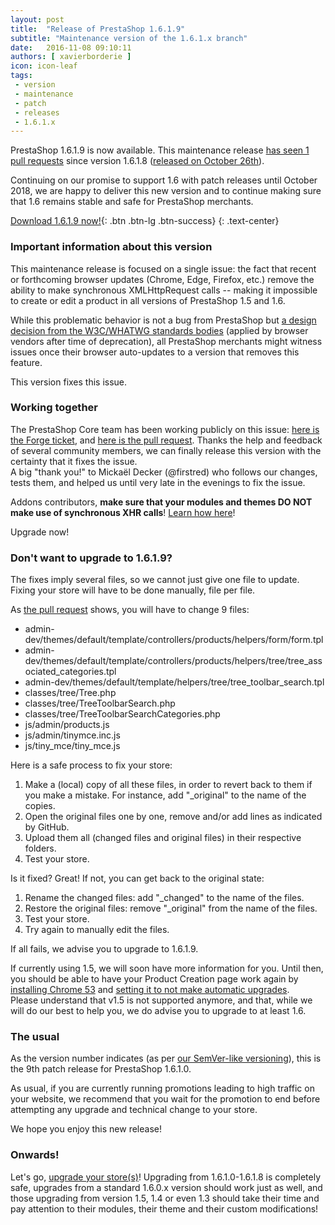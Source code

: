```yaml
---
layout: post
title:  "Release of PrestaShop 1.6.1.9"
subtitle: "Maintenance version of the 1.6.1.x branch"
date:   2016-11-08 09:10:11
authors: [ xavierborderie ]
icon: icon-leaf
tags:
 - version
 - maintenance
 - patch
 - releases
 - 1.6.1.x
---
```


PrestaShop 1.6.1.9 is now available. This maintenance release [has seen 1 pull requests](https://github.com/PrestaShop/PrestaShop/pulls?utf8=%E2%9C%93&q=is%3Amerged%20milestone%3A1.6.1.9%20) since version 1.6.1.8 ([released on October 26th](http://build.prestashop.com/news/prestashop-1618-maintenance-release/)).

Continuing on our promise to support 1.6 with patch releases until October 2018, we are happy to deliver this new version and to continue making sure that 1.6 remains stable and safe for PrestaShop merchants.

[Download 1.6.1.9 now!](https://www.prestashop.com/en/download){: .btn .btn-lg .btn-success}
{: .text-center}

### Important information about this version

This maintenance release is focused on a single issue: the fact that recent or forthcoming browser updates (Chrome, Edge, Firefox, etc.) remove the ability to make synchronous XMLHttpRequest calls -- making it impossible to create or edit a product in all versions of PrestaShop 1.5 and 1.6.

While this problematic behavior is not a bug from PrestaShop but <a href="https://xhr.spec.whatwg.org/#the-open()-method">a design decision from the W3C/WHATWG standards bodies</a> (applied by browser vendors after time of deprecation), all PrestaShop merchants might witness issues once their browser auto-updates to a version that removes this feature.

This version fixes this issue.


### Working together

The PrestaShop Core team has been working publicly on this issue: <a href="http://forge.prestashop.com/browse/PSCSX-8524">here is the Forge ticket</a>, and <a href="https://github.com/PrestaShop/PrestaShop/pull/6749">here is the pull request</a>. Thanks the help and feedback of several community members, we can finally release this version with the certainty that it fixes the issue.<br/>
A big "thank you!" to Mickaël Decker (@firstred) who follows our changes, tests them, and helped us until very late in the evenings to fix the issue.

Addons contributors, <strong>make sure that your modules and themes DO NOT make use of synchronous XHR calls</strong>! <a href="https://developers.google.com/web/updates/2012/01/Getting-Rid-of-Synchronous-XHRs">Learn how here</a>!<br/>

Upgrade now!


### Don't want to upgrade to 1.6.1.9?

The fixes imply several files, so we cannot just give one file to update. Fixing your store will have to be done manually, file per file.

As [the pull request](https://github.com/PrestaShop/PrestaShop/pull/6749/files?w=1) shows, you will have to change 9 files:

* admin-dev/themes/default/template/controllers/products/helpers/form/form.tpl 
* admin-dev/themes/default/template/controllers/products/helpers/tree/tree_associated_categories.tpl
* admin-dev/themes/default/template/helpers/tree/tree_toolbar_search.tpl 
* classes/tree/Tree.php 
* classes/tree/TreeToolbarSearch.php 
* classes/tree/TreeToolbarSearchCategories.php 
* js/admin/products.js 
* js/admin/tinymce.inc.js 
* js/tiny_mce/tiny_mce.js 

Here is a safe process to fix your store:

1. Make a (local) copy of all these files, in order to revert back to them if you make a mistake. For instance, add "_original" to the name of the copies.
2. Open the original files one by one, remove and/or add lines as indicated by GitHub.
3. Upload them all (changed files and original files) in their respective folders.
4. Test your store. 

Is it fixed? Great! If not, you can get back to the original state:

1. Rename the changed files: add "_changed" to the name of the files.
2. Restore the original files: remove "_original" from the name of the files.
3. Test your store.
4. Try again to manually edit the files.

If all fails, we advise you to upgrade to 1.6.1.9.

If currently using 1.5, we will soon have more information for you. Until then, you should be able to have your Product Creation page work again by [installing Chrome 53](http://www.slimjet.com/chrome/google-chrome-old-version.php) and [setting it to not make automatic upgrades](https://www.chromium.org/administrators/turning-off-auto-updates).<br/>
Please understand that v1.5 is not supported anymore, and that, while we will do our best to help you, we do advise you to upgrade to at least 1.6.


### The usual

As the version number indicates (as per [our SemVer-like versioning](http://build.prestashop.com/news/a-more-semantic-versioning-scheme/)), this is the 9th patch release for PrestaShop 1.6.1.0.<br/>

As usual, if you are currently running promotions leading to high traffic on your website, we recommend that you wait for the promotion to end before attempting any upgrade and technical change to your store.

We hope you enjoy this new release!


### Onwards!

Let's go, [upgrade your store(s)](http://doc.prestashop.com/display/PS16/Updating+PrestaShop)! Upgrading from 1.6.1.0-1.6.1.8 is completely safe, upgrades from a standard 1.6.0.x version should work just as well, and those upgrading from version 1.5, 1.4 or even 1.3 should take their time and pay attention to their modules, their theme and their custom modifications!
